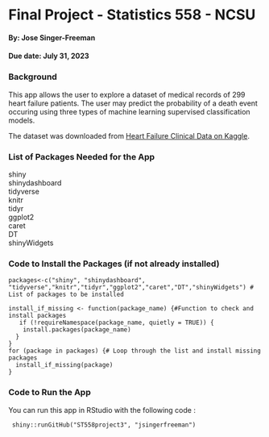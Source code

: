 # Final Project - Statistics 558 - NCSU
#### By: Jose Singer-Freeman
#### Due date:  July 31, 2023


### Background
<p>This app allows the user to explore a dataset of medical records of 299 heart failure patients.  The user may  predict the probability of a death event occuring using three types of machine learning supervised classification models.  </p>
<p>The dataset was downloaded from <a href="https://www.kaggle.com/datasets/andrewmvd/heart-failure-clinical-data" target="_blank">Heart Failure Clinical Data on Kaggle</a>.</p>
                      

###  List of Packages Needed for the App
shiny <br>
shinydashboard <br>
tidyverse <br>
knitr <br>
tidyr <br>
ggplot2 <br>
caret <br>
DT <br>
shinyWidgets 


 ###  Code to Install the Packages (if not already installed)
 ```
packages<-c("shiny", "shinydashboard", "tidyverse","knitr","tidyr","ggplot2","caret","DT","shinyWidgets") # List of packages to be installed
 
 install_if_missing <- function(package_name) {#Function to check and install packages
    if (!requireNamespace(package_name, quietly = TRUE)) {
     install.packages(package_name)
   }
 }
 for (package in packages) {# Loop through the list and install missing packages
   install_if_missing(package)
 }
 ```
### Code to Run the  App
 You can run this app in RStudio with the following code :
```
 shiny::runGitHub("ST558project3", "jsingerfreeman")
```
